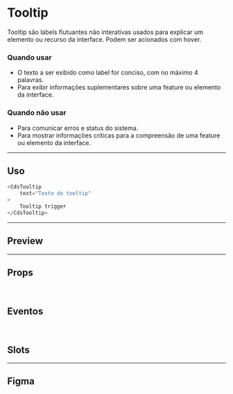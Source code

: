 # Tooltip

Tooltip são labels flutuantes não interativas usados para explicar um elemento ou recurso da interface. Podem ser acionados com hover.

### Quando usar

- O texto a ser exibido como label for conciso, com no máximo 4 palavras.
- Para exibir informações suplementares sobre uma feature ou elemento da interface.

### Quando não usar

- Para comunicar erros e status do sistema.
- Para mostrar informações críticas para a compreensão de uma feature ou elemento da interface.

---

## Uso

```js
<CdsTooltip
	text="Texto do tooltip"
>
	Tooltip trigger
</CdsTooltip>
```

---

## Preview

<PreviewContainer
	:component="CdsTooltip"
	:events="cdsTooltipEvents"
/>

---

## Props

<APITable
	name="Tooltip"
	section="props"
/>
<br />

## Eventos

<APITable
	name="Tooltip"
	section="events"
/>
<br />

## Slots

<APITable
	name="Tooltip"
	section="slots"
/>

---

## Figma

<FigmaFrame
	src="https://embed.figma.com/design/J5fTswomlHu7RXk1gwbUq6/Cuida?node-id=2040-370&embed-host=share"
/>

<script setup>
import { ref } from 'vue';
import CdsTooltip from '@/components/Tooltip.vue';

const cdsTooltipEvents = [];
</script>
